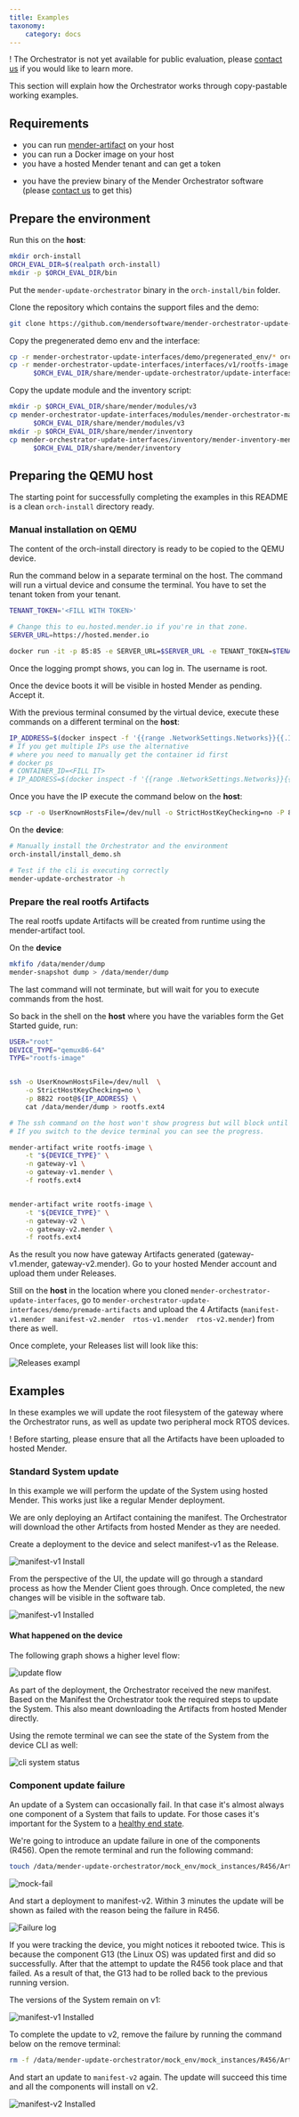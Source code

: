 ```yaml
---
title: Examples
taxonomy:
    category: docs
---
```



! The Orchestrator is not yet available for public evaluation, please [contact us](https://mender.io/contact?target=_blank) if you would like to learn more.


This section will explain how the Orchestrator works through copy-pastable working examples.

## Requirements

* you can run [mender-artifact](../../../10.Downloads/docs.md#mender-artifact) on your host
* you can run a Docker image on your host
* you have a hosted Mender tenant and can get a token
<!-- MEN-7215: Needs to be replaced with package install. -->
* you have the preview binary of the Mender Orchestrator software (please [contact us](https://mender.io/contact?target=_blank) to get this)


## Prepare the environment

Run this on the **host**:

```bash
mkdir orch-install
ORCH_EVAL_DIR=$(realpath orch-install)
mkdir -p $ORCH_EVAL_DIR/bin
```

<!-- MEN-7215: Needs to be replaced with package install. -->
Put the `mender-update-orchestrator` binary in the `orch-install/bin` folder.

Clone the repository which contains the support files and the demo:

```bash
git clone https://github.com/mendersoftware/mender-orchestrator-update-interfaces
```

Copy the pregenerated demo env and the interface:

``` bash
cp -r mender-orchestrator-update-interfaces/demo/pregenerated_env/* orch-install
cp -r mender-orchestrator-update-interfaces/interfaces/v1/rootfs-image  \
      $ORCH_EVAL_DIR/share/mender-update-orchestrator/update-interfaces/v1
```

Copy the update module and the inventory script:

```bash
mkdir -p $ORCH_EVAL_DIR/share/mender/modules/v3
cp mender-orchestrator-update-interfaces/modules/mender-orchestrator-manifest/module/v3/mender-orchestrator-manifest \
      $ORCH_EVAL_DIR/share/mender/modules/v3
mkdir -p $ORCH_EVAL_DIR/share/mender/inventory
cp mender-orchestrator-update-interfaces/inventory/mender-inventory-mender-orchestrator \
      $ORCH_EVAL_DIR/share/mender/inventory
```


## Preparing the QEMU host

The starting point for successfully completing the examples in this README is a clean `orch-install` directory ready.

### Manual installation on QEMU

The content of the orch-install directory is ready to be copied to the QEMU device.

Run the command below in a separate terminal on the host.
The command will run a virtual device and consume the terminal.
You have to set the tenant token from your tenant.

<!--AUTOVERSION: "mendersoftware/mender-client-qemu:mender-%"/integration-->
```bash
TENANT_TOKEN='<FILL WITH TOKEN>'

# Change this to eu.hosted.mender.io if you're in that zone.
SERVER_URL=https://hosted.mender.io

docker run -it -p 85:85 -e SERVER_URL=$SERVER_URL -e TENANT_TOKEN=$TENANT_TOKEN mendersoftware/mender-client-qemu:mender-master
```

Once the logging prompt shows, you can log in.
The username is root.


Once the device boots it will be visible in hosted Mender as pending.
Accept it.

With the previous terminal consumed by the virtual device, execute these commands on a different terminal on the **host**:

<!--AUTOVERSION: "mendersoftware/mender-client-qemu:mender-%"/integration-->
``` bash
IP_ADDRESS=$(docker inspect -f '{{range .NetworkSettings.Networks}}{{.IPAddress}}{{end}}' $(docker ps -aqf "ancestor=mendersoftware/mender-client-qemu:mender-master"))
# If you get multiple IPs use the alternative
# where you need to manually get the container id first
# docker ps
# CONTAINER_ID=<FILL IT>
# IP_ADDRESS=$(docker inspect -f '{{range .NetworkSettings.Networks}}{{.IPAddress}}{{end}}' $CONTAINER_ID)
```

Once you have the IP execute the command below on the **host**:

```bash
scp -r -o UserKnownHostsFile=/dev/null -o StrictHostKeyChecking=no -P 8822 orch-install root@$IP_ADDRESS:
```

On the **device**:


```bash
# Manually install the Orchestrator and the environment
orch-install/install_demo.sh
```

``` bash
# Test if the cli is executing correctly
mender-update-orchestrator -h
```

### Prepare the real rootfs Artifacts

The real rootfs update Artifacts will be created from runtime using the mender-artifact tool.

On the **device**

```bash
mkfifo /data/mender/dump
mender-snapshot dump > /data/mender/dump
```

The last command will not terminate, but will wait for you to execute commands from the host.

So back in the shell on the **host** where you have the variables form the Get Started guide, run:

``` bash
USER="root"
DEVICE_TYPE="qemux86-64"
TYPE="rootfs-image"


ssh -o UserKnownHostsFile=/dev/null  \
    -o StrictHostKeyChecking=no \
    -p 8822 root@${IP_ADDRESS} \
    cat /data/mender/dump > rootfs.ext4

# The ssh command on the host won't show progress but will block until complete
# If you switch to the device terminal you can see the progress.

mender-artifact write rootfs-image \
    -t "${DEVICE_TYPE}" \
    -n gateway-v1 \
    -o gateway-v1.mender \
    -f rootfs.ext4


mender-artifact write rootfs-image \
    -t "${DEVICE_TYPE}" \
    -n gateway-v2 \
    -o gateway-v2.mender \
    -f rootfs.ext4
```

As the result you now have gateway Artifacts generated (gateway-v1.mender, gateway-v2.mender). 
Go to your hosted Mender account and upload them under Releases.


Still on the **host** in the location where you cloned `mender-orchestrator-update-interfaces`, go to `mender-orchestrator-update-interfaces/demo/premade-artifacts` and upload the 4 Artifacts (`manifest-v1.mender  manifest-v2.mender  rtos-v1.mender  rtos-v2.mender`) from there as well. 


Once complete, your Releases list will look like this:

![Releases exampl](releases-example.png)

## Examples

In these examples we will update the root filesystem of the gateway where the Orchestrator runs, as
well as update two peripheral mock RTOS devices. 

! Before starting, please ensure that all the Artifacts have been uploaded to hosted Mender.


### Standard System update

In this example we will perform the update of the System using hosted Mender. 
This works just like a regular Mender deployment.

We are only deploying an Artifact containing the manifest.
The Orchestrator will download the other Artifacts from hosted Mender as they are needed.

Create a deployment to the device and select manifest-v1 as the Release.


![manifest-v1 Install](example-manifest-v1.png)


From the perspective of the UI, the update will go through a standard process as how the Mender Client goes through.
Once completed, the new changes will be visible in the software tab.


![manifest-v1 Installed](example-manifest-v1-installed.png)


#### What happened on the device

The following graph shows a higher level flow:


![update flow](update-flow.png)


As part of the deployment, the Orchestrator received the new manifest.
Based on the Manifest the Orchestrator took the required steps to update the System.
This also meant downloading the Artifacts from hosted Mender directly.

Using the remote terminal we can see the state of the System from the device CLI as well:


![cli system status](cli-system-status.png)


### Component update failure

An update of a System can occasionally fail.
In that case it's almost always one component of a System that fails to update.
For those cases it's important for the System to a [healthy end state](../docs.md#end-state-constraints).

We're going to introduce an update failure in one of the components (R456).
Open the remote terminal and run the following command:

```bash
touch /data/mender-update-orchestrator/mock_env/mock_instances/R456/ArtifactCommit.FAIL
```

![mock-fail](mock-failure.png)

And start a deployment to manifest-v2.
Within 3 minutes the update will be shown as failed with the reason being the failure in R456.


![Failure log](failure-log.png)


If you were tracking the device, you might notices it rebooted twice.
This is because the component G13 (the Linux OS) was updated first and did so successfully.
After that the attempt to update the R456 took place and that failed.
As a result of that, the G13 had to be rolled back to the previous running version.


The versions of the System remain on v1:


![manifest-v1 Installed](example-manifest-v1-installed.png)



To complete the update to v2, remove the failure by running the command below on the remove terminal:

```bash
rm -f /data/mender-update-orchestrator/mock_env/mock_instances/R456/ArtifactCommit.FAIL
```

And start an update to `manifest-v2` again.
The update will succeed this time and all the components will install on v2.

![manifest-v2 Installed](example-manifest-v2-installed.png)

